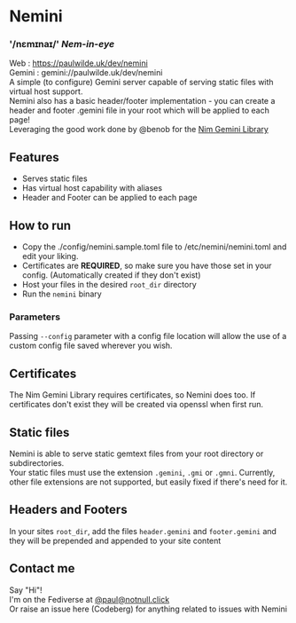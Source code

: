 # Nemini 
### '/nɛmɪnaɪ/' _Nem-in-eye_

Web : https://paulwilde.uk/dev/nemini  
Gemini : gemini://paulwilde.uk/dev/nemini  
A simple (to configure) Gemini server capable of serving static files with virtual host support.  
Nemini also has a basic header/footer implementation - you can create a header and footer .gemini file in your root which will be applied to each page!  
Leveraging the good work done by @benob for the [Nim Gemini Library](https://github.com/benob/gemini)

## Features
* Serves static files
* Has virtual host capability with aliases
* Header and Footer can be applied to each page

## How to run
* Copy the ./config/nemini.sample.toml file to /etc/nemini/nemini.toml and edit your liking.
* Certificates are **REQUIRED**, so make sure you have those set in your config. (Automatically created if they don't exist)
* Host your files in the desired `root_dir` directory
* Run the `nemini` binary

### Parameters
Passing `--config` parameter with a config file location will allow the use of a custom config file saved wherever you wish.

## Certificates
The Nim Gemini Library requires certificates, so Nemini does too. 
If certificates don't exist they will be created via openssl when first run.

## Static files
Nemini is able to serve static gemtext files from your root directory or subdirectories.  
Your static files must use the extension `.gemini`, `.gmi` or `.gmni`. Currently, other file extensions are not supported, but easily fixed if there's need for it. 

## Headers and Footers
In your sites `root_dir`, add the files `header.gemini` and `footer.gemini` and they will be prepended and appended to your site content

## Contact me
Say "Hi"!  
I'm on the Fediverse at [@paul@notnull.click](https://notnull.click/paul)  
Or raise an issue here (Codeberg) for anything related to issues with Nemini
